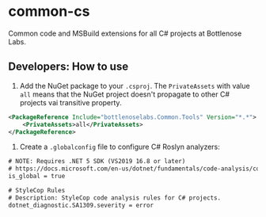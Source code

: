 # common-cs

Common code and MSBuild extensions for all C# projects at Bottlenose Labs.

## Developers: How to use

1. Add the NuGet package to your `.csproj`. The `PrivateAssets` with value `all` means that the NuGet project doesn't propagate to other C# projects vai transitive property.

```xml
<PackageReference Include="bottlenoselabs.Common.Tools" Version="*.*">
    <PrivateAssets>all</PrivateAssets>
</PackageReference>
```

1. Create a `.globalconfig` file to configure C# Roslyn analyzers:

```xml
# NOTE: Requires .NET 5 SDK (VS2019 16.8 or later)
# https://docs.microsoft.com/en-us/dotnet/fundamentals/code-analysis/configuration-files#global-analyzerconfig
is_global = true

# StyleCop Rules
# Description: StyleCop code analysis rules for C# projects.
dotnet_diagnostic.SA1309.severity = error
```
